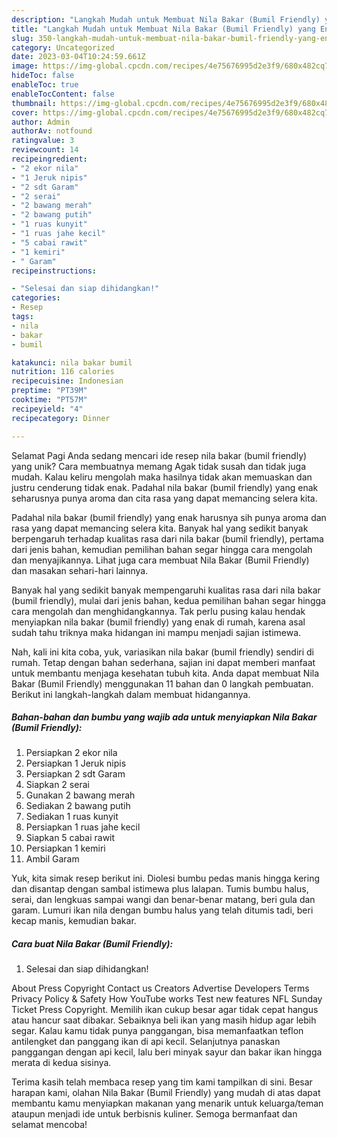 ```yaml
---
description: "Langkah Mudah untuk Membuat Nila Bakar (Bumil Friendly) yang Enak, Sempurna"
title: "Langkah Mudah untuk Membuat Nila Bakar (Bumil Friendly) yang Enak, Sempurna"
slug: 350-langkah-mudah-untuk-membuat-nila-bakar-bumil-friendly-yang-enak-sempurna
category: Uncategorized
date: 2023-03-04T10:24:59.661Z
image: https://img-global.cpcdn.com/recipes/4e75676995d2e3f9/680x482cq70/nila-bakar-bumil-friendly-foto-resep-utama.jpg
hideToc: false
enableToc: true
enableTocContent: false
thumbnail: https://img-global.cpcdn.com/recipes/4e75676995d2e3f9/680x482cq70/nila-bakar-bumil-friendly-foto-resep-utama.jpg
cover: https://img-global.cpcdn.com/recipes/4e75676995d2e3f9/680x482cq70/nila-bakar-bumil-friendly-foto-resep-utama.jpg
author: Admin
authorAv: notfound
ratingvalue: 3
reviewcount: 14
recipeingredient:
- "2 ekor nila"
- "1 Jeruk nipis"
- "2 sdt Garam"
- "2 serai"
- "2 bawang merah"
- "2 bawang putih"
- "1 ruas kunyit"
- "1 ruas jahe kecil"
- "5 cabai rawit"
- "1 kemiri"
- " Garam"
recipeinstructions:

- "Selesai dan siap dihidangkan!"
categories:
- Resep
tags:
- nila
- bakar
- bumil

katakunci: nila bakar bumil 
nutrition: 116 calories
recipecuisine: Indonesian
preptime: "PT39M"
cooktime: "PT57M"
recipeyield: "4"
recipecategory: Dinner

---
```



Selamat Pagi Anda sedang mencari ide resep nila bakar (bumil friendly) yang unik? Cara membuatnya memang Agak tidak susah dan tidak juga mudah. Kalau keliru mengolah maka hasilnya tidak akan memuaskan dan justru cenderung tidak enak. Padahal nila bakar (bumil friendly) yang enak seharusnya punya aroma dan cita rasa yang dapat memancing selera kita.


Padahal nila bakar (bumil friendly) yang enak harusnya sih punya aroma dan rasa yang dapat memancing selera kita. Banyak hal yang sedikit banyak berpengaruh terhadap kualitas rasa dari nila bakar (bumil friendly), pertama dari jenis bahan, kemudian pemilihan bahan segar hingga cara mengolah dan menyajikannya. Lihat juga cara membuat Nila Bakar (Bumil Friendly) dan masakan sehari-hari lainnya.

Banyak hal yang sedikit banyak mempengaruhi kualitas rasa dari nila bakar (bumil friendly), mulai dari jenis bahan, kedua pemilihan bahan segar hingga cara mengolah dan menghidangkannya. Tak perlu pusing kalau hendak menyiapkan nila bakar (bumil friendly) yang enak di rumah, karena asal sudah tahu triknya maka hidangan ini mampu menjadi sajian istimewa.


Nah, kali ini kita coba, yuk, variasikan nila bakar (bumil friendly) sendiri di rumah. Tetap dengan bahan sederhana, sajian ini dapat memberi manfaat untuk membantu menjaga kesehatan tubuh kita. Anda dapat membuat Nila Bakar (Bumil Friendly) menggunakan 11 bahan dan 0 langkah pembuatan. Berikut ini langkah-langkah dalam membuat hidangannya.

<!--inarticleads1-->

##### Bahan-bahan dan bumbu yang wajib ada untuk menyiapkan Nila Bakar (Bumil Friendly):

1. Persiapkan 2 ekor nila
1. Persiapkan 1 Jeruk nipis
1. Persiapkan 2 sdt Garam
1. Siapkan 2 serai
1. Gunakan 2 bawang merah
1. Sediakan 2 bawang putih
1. Sediakan 1 ruas kunyit
1. Persiapkan 1 ruas jahe kecil
1. Siapkan 5 cabai rawit
1. Persiapkan 1 kemiri
1. Ambil  Garam


Yuk, kita simak resep berikut ini. Diolesi bumbu pedas manis hingga kering dan disantap dengan sambal istimewa plus lalapan. Tumis bumbu halus, serai, dan lengkuas sampai wangi dan benar-benar matang, beri gula dan garam. Lumuri ikan nila dengan bumbu halus yang telah ditumis tadi, beri kecap manis, kemudian bakar. 

<!--inarticleads2-->

##### Cara buat Nila Bakar (Bumil Friendly):


1. Selesai dan siap dihidangkan!

About Press Copyright Contact us Creators Advertise Developers Terms Privacy Policy &amp; Safety How YouTube works Test new features NFL Sunday Ticket Press Copyright. Memilih ikan cukup besar agar tidak cepat hangus atau hancur saat dibakar. Sebaiknya beli ikan yang masih hidup agar lebih segar. Kalau kamu tidak punya panggangan, bisa memanfaatkan teflon antilengket dan panggang ikan di api kecil. Selanjutnya panaskan panggangan dengan api kecil, lalu beri minyak sayur dan bakar ikan hingga merata di kedua sisinya. 

Terima kasih telah membaca resep yang tim kami tampilkan di sini. Besar harapan kami, olahan Nila Bakar (Bumil Friendly) yang mudah di atas dapat membantu kamu menyiapkan makanan yang menarik untuk keluarga/teman ataupun menjadi ide untuk berbisnis kuliner. Semoga bermanfaat dan selamat mencoba!
